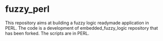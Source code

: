 fuzzy_perl
==========

This repository aims at building a fuzzy logic readymade application in PERL. The code is a development of embedded_fuzzy_logic repository that has been forked. The scripts are in PERL. 
